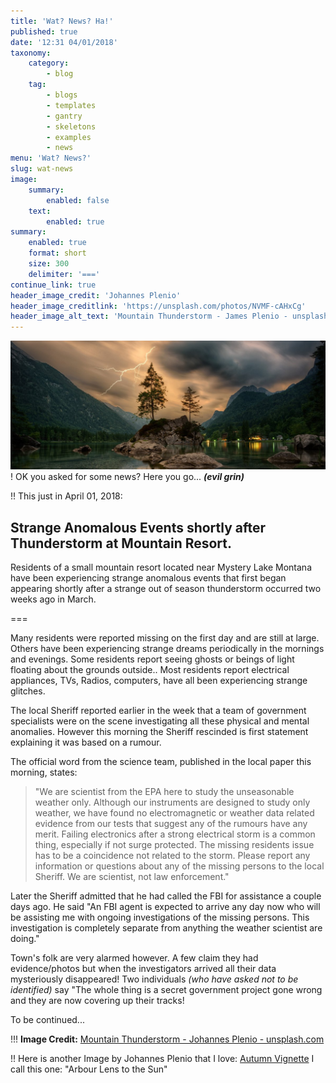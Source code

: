 ```yaml
---
title: 'Wat? News? Ha!'
published: true
date: '12:31 04/01/2018'
taxonomy:
    category:
        - blog
    tag:
        - blogs
        - templates
        - gantry
        - skeletons
        - examples
        - news
menu: 'Wat? News?'
slug: wat-news
image:
    summary:
        enabled: false
    text:
        enabled: true
summary:
    enabled: true
    format: short
    size: 300
    delimiter: '==='
continue_link: true
header_image_credit: 'Johannes Plenio'
header_image_creditlink: 'https://unsplash.com/photos/NVMF-cAHxCg'
header_image_alt_text: 'Mountain Thunderstorm - James Plenio - unsplash.com'
---
```


![](johannes-plenio-mountain-thunderstorm-296374-unsplash.jpg)
! OK you asked for some news? Here you go... **_(evil grin)_**

!! This just in April 01, 2018:

## Strange Anomalous Events shortly after Thunderstorm at Mountain Resort.
Residents of a small mountain resort located near Mystery Lake Montana have been experiencing strange anomalous events that first began appearing shortly after a strange out of season thunderstorm occurred two weeks ago in March.

===

Many residents were reported missing on the first day and are still at large.  Others have been experiencing strange dreams periodically in the mornings and evenings.  Some residents report seeing ghosts or beings of light floating about the grounds outside.. Most residents report electrical appliances, TVs, Radios, computers, have all been experiencing strange glitches.

The local Sheriff reported earlier in the week that a team of government specialists were on the scene investigating all these physical and mental anomalies.  However this morning the Sheriff rescinded is first statement explaining it was based on a rumour.

The official word from the science team, published in the local paper this morning, states:

> "We are scientist from the EPA here to study the unseasonable weather only.  Although our instruments are designed to study only weather, we have found no electromagnetic or weather data related evidence from our tests that suggest any of the rumours have any merit. Failing electronics after a strong electrical storm is a common thing, especially if not surge protected.  The missing residents issue has to be a coincidence not related to the storm.  Please report any information or questions about any of the missing persons to the local Sheriff.  We are scientist, not law enforcement."

Later the Sheriff admitted that he had called the FBI for assistance a couple days ago. He said "An FBI agent is expected to arrive any day now who will be assisting me with ongoing investigations of the missing persons. This investigation is completely separate from anything the weather scientist are doing."

Town's folk are very alarmed however. A few claim they had evidence/photos but when the investigators arrived all their data mysteriously disappeared!  Two individuals _(who have asked not to be identified)_ say "The whole thing is a secret government project gone wrong and they are now covering up their tracks!

To be continued...

!!! **Image Credit:** [Mountain Thunderstorm - Johannes Plenio - unsplash.com](https://unsplash.com/photos/NVMF-cAHxCg)

!! Here is another Image by Johannes Plenio that I love: [Autumn Vignette](https://unsplash.com/photos/D00Jas3hcvM)  I call this one: "Arbour Lens to the Sun"

